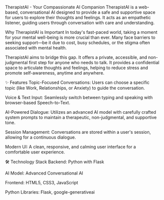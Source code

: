 TherapistAI - Your Compassionate AI Companion
TherapistAI is a web-based, conversational AI designed to provide a safe and supportive space for users to explore their thoughts and feelings. It acts as an empathetic listener, guiding users through conversation with care and understanding.

Why TherapistAI is Important
In today's fast-paced world, taking a moment for your mental well-being is more crucial than ever. Many face barriers to seeking support—be it due to cost, busy schedules, or the stigma often associated with mental health.

TherapistAI aims to bridge this gap. It offers a private, accessible, and non-judgmental first step for anyone who needs to talk. It provides a confidential space to articulate thoughts and feelings, helping to reduce stress and promote self-awareness, anytime and anywhere.

✨ Features
Topic-Focused Conversations: Users can choose a specific topic (like Work, Relationships, or Anxiety) to guide the conversation.

Voice & Text Input: Seamlessly switch between typing and speaking with browser-based Speech-to-Text.

AI-Powered Dialogue: Utilizes an advanced AI model with carefully crafted system prompts to maintain a therapeutic, non-judgmental, and supportive tone.

Session Management: Conversations are stored within a user's session, allowing for a continuous dialogue.

Modern UI: A clean, responsive, and calming user interface for a comfortable user experience.

🛠️ Technology Stack
Backend: Python with Flask

AI Model: Advanced Conversational AI

Frontend: HTML5, CSS3, JavaScript

Python Libraries: Flask, google-generativeai
